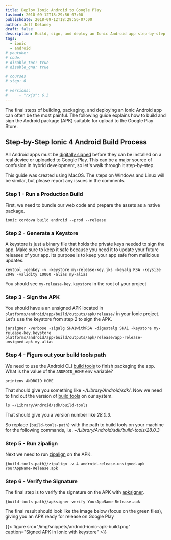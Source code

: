 ```yaml
---
title: Deploy Ionic Android to Google Play
lastmod: 2018-09-12T18:29:56-07:00
publishdate: 2018-09-12T18:29:56-07:00
author: Jeff Delaney
draft: false
description: Build, sign, and deploy an Ionic Android app step-by-step
tags:
  - ionic
  - android
# youtube:
# code:
# disable_toc: true
# disable_qna: true

# courses
# step: 0

# versions:
#     - "rxjs": 6.3
---
```


The final steps of building, packaging, and deploying an Ionic Android app can
often be the most painful. The following guide explains how to build and sign
the Android package (APK) suitable for upload to the Google Play Store.

## Step-by-Step Ionic 4 Android Build Process

All Android apps must be
[digitally signed](https://developer.android.com/studio/publish/app-signing)
before they can be installed on a real device or uploaded to Google Play. This
can be a major source of confusion in hybrid development, so let's walk through
it step-by-step.

<p class="tip">This guide was created using MacOS. The steps on Windows and Linux will be similar, but please report any issues in the comments.</p>

### Step 1 - Run a Production Build

First, we need to bundle our web code and prepare the assets as a native
package.

```shell
ionic cordova build android --prod --release
```

### Step 2 - Generate a Keystore

A keystore is just a binary file that holds the private keys needed to sign the
app. Make sure to keep it safe because you need it to update your future
releases of your app. Its purpose is to keep your app safe from malicious
updates.

```shell
keytool -genkey -v -keystore my-release-key.jks -keyalg RSA -keysize 2048 -validity 10000 -alias my-alias
```

You should see `my-release-key.keystore` in the root of your project

### Step 3 - Sign the APK

You should have a an unsigned APK located in
`platforms/android/app/build/outputs/apk/release/` in your Ionic project. Let's
use the keystore from step 2 to sign the APK.

```shell
jarsigner -verbose -sigalg SHA1withRSA -digestalg SHA1 -keystore my-release-key.keystore platforms/android/app/build/outputs/apk/release/app-release-unsigned.apk my-alias
```

### Step 4 - Figure out your build tools path

We need to use the Android CLI
[build tools](https://developer.android.com/studio/command-line/#tools-build) to
finish packaging the app. What is the value of the `ANDROID_HOME` env variable?

```shell
printenv ANDROID_HOME
```

That should give you something like _~/Library/Android/sdk/_. Now we need to
find out the version of
[build tools](https://developer.android.com/studio/command-line/#tools-build) on
our system.

```shell
ls ~/Library/Android/sdk/build-tools
```

That should give you a version number like _28.0.3_.

So replace `{build-tools-path}` with the path to build tools on your machine for
the following commands, i.e. _~/Library/Android/sdk/build-tools/28.0.3_

### Step 5 - Run zipalign

Next we need to run
[zipalign](https://developer.android.com/studio/command-line/zipalign) on the
APK.

```shell
{build-tools-path}/zipalign -v 4 android-release-unsigned.apk YourAppName-Release.apk
```

### Step 6 - Verify the Signature

The final step is to verify the signature on the APK with
[apksigner](https://developer.android.com/studio/command-line/apksigner).

```shell
{build-tools-path}/apksigner verify YourAppName-Release.apk
```

The final result should look like the image below (focus on the green files),
giving you an APK ready for release on Google Play

{{< figure src="/img/snippets/android-ionic-apk-build.png" caption="Signed APK in Ionic with keystore" >}}
